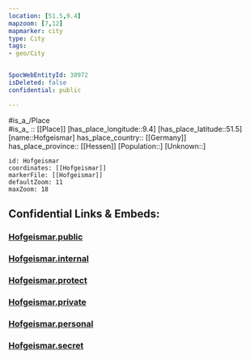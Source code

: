 ```yaml
---
location: [51.5,9.4] 
mapzoom: [7,12] 
mapmarker: city 
type: City
tags:
- geo/City


SpocWebEntityId: 30972
isDeleted: false
confidential: public

---
```

#is_a_/Place  
#is_a_ :: [[Place]] 
[has_place_longitude::9.4] 
[has_place_latitude::51.5] 
[name::Hofgeismar] 
has_place_country:: [[Germany]]  
has_place_province:: [[Hessen]] 
[Population::] 
[Unknown::] 


```leaflet
id: Hofgeismar
coordinates: [[Hofgeismar]] 
markerFile: [[Hofgeismar]] 
defaultZoom: 11 
maxZoom: 18
```


## Confidential Links & Embeds: 

### [Hofgeismar.public](/_public/\Earth\Continent\Europe\Europe~Central\Germany\Germany~West\Hessen\counties~Hessen\Kassel-Kreis\cities~KasselHofgeismar.public.md) 

### [Hofgeismar.internal](/_internal/\Earth\Continent\Europe\Europe~Central\Germany\Germany~West\Hessen\counties~Hessen\Kassel-Kreis\cities~KasselHofgeismar.internal.md) 

### [Hofgeismar.protect](/_protect/\Earth\Continent\Europe\Europe~Central\Germany\Germany~West\Hessen\counties~Hessen\Kassel-Kreis\cities~KasselHofgeismar.protect.md) 

### [Hofgeismar.private](/_private/\Earth\Continent\Europe\Europe~Central\Germany\Germany~West\Hessen\counties~Hessen\Kassel-Kreis\cities~KasselHofgeismar.private.md) 

### [Hofgeismar.personal](/_personal/\Earth\Continent\Europe\Europe~Central\Germany\Germany~West\Hessen\counties~Hessen\Kassel-Kreis\cities~KasselHofgeismar.personal.md) 

### [Hofgeismar.secret](/_secret/\Earth\Continent\Europe\Europe~Central\Germany\Germany~West\Hessen\counties~Hessen\Kassel-Kreis\cities~KasselHofgeismar.secret.md)

